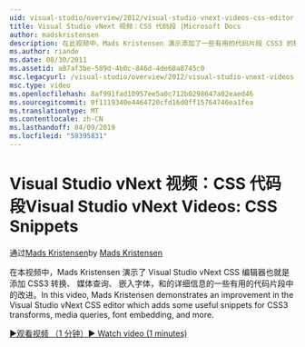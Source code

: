 ```yaml
---
uid: visual-studio/overview/2012/visual-studio-vnext-videos-css-editor-snippets
title: Visual Studio vNext 视频：CSS 代码段 |Microsoft Docs
author: madskristensen
description: 在此视频中，Mads Kristensen 演示添加了一些有用的代码片段 CSS3 的转换，媒体问： 在 Visual Studio vNext CSS 编辑器中的改进...
ms.author: riande
ms.date: 08/30/2011
ms.assetid: a87af3be-589d-4b0c-846d-4de60a8745c0
msc.legacyurl: /visual-studio/overview/2012/visual-studio-vnext-videos-css-editor-snippets
msc.type: video
ms.openlocfilehash: 8af991fad10957ee5a0c712b0298647a02eaed46
ms.sourcegitcommit: 0f1119340e4464720cfd16d0ff15764746ea1fea
ms.translationtype: MT
ms.contentlocale: zh-CN
ms.lasthandoff: 04/09/2019
ms.locfileid: "59395831"
---
```

# <a name="visual-studio-vnext-videos-css-snippets"></a><span data-ttu-id="33145-103">Visual Studio vNext 视频：CSS 代码段</span><span class="sxs-lookup"><span data-stu-id="33145-103">Visual Studio vNext Videos: CSS Snippets</span></span>

<span data-ttu-id="33145-104">通过[Mads Kristensen](https://github.com/madskristensen)</span><span class="sxs-lookup"><span data-stu-id="33145-104">by [Mads Kristensen](https://github.com/madskristensen)</span></span>

<span data-ttu-id="33145-105">在本视频中，Mads Kristensen 演示了 Visual Studio vNext CSS 编辑器也就是添加 CSS3 转换、 媒体查询、 嵌入字体，和的详细信息的一些有用的代码片段中的改进。</span><span class="sxs-lookup"><span data-stu-id="33145-105">In this video, Mads Kristensen demonstrates an improvement in the Visual Studio vNext CSS editor which adds some useful snippets for CSS3 transforms, media queries, font embedding, and more.</span></span>

[<span data-ttu-id="33145-106">&#9654;观看视频 （1 分钟）</span><span class="sxs-lookup"><span data-stu-id="33145-106">&#9654; Watch video (1 minutes)</span></span>](https://channel9.msdn.com/Blogs/ASP-NET-Site-Videos/visual-studio-vnext-videos-css-editor-snippets)
